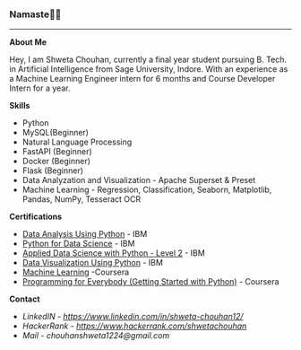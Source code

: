 ### Namaste🙏🏼
*****

**About Me**

  Hey, I am Shweta Chouhan, currently a final year student pursuing B. Tech. in Artificial Intelligence from Sage University, Indore. With an experience as a Machine Learning Engineer intern for 6 months and Course Developer Intern for a year.
  
**Skills**
* Python
* MySQL(Beginner)
* Natural Language Processing
* FastAPI (Beginner)
* Docker (Beginner)
* Flask (Beginner)
* Data Analyzation and Visualization - Apache Superset & Preset
* Machine Learning - Regression, Classification, Seaborn, Matplotlib, Pandas, NumPy, Tesseract OCR
    
**Certifications**

+ [Data Analysis Using Python](https://www.credly.com/badges/e210ac47-a645-46e7-9551-281b2f6272df) - IBM
+ [Python for Data Science](https://www.credly.com/badges/84e7f62d-4ed8-4dc8-ab76-7b4b63b138ab) - IBM  
+ [Applied Data Science with Python - Level 2](https://www.credly.com/badges/49417c36-95e8-43df-ad28-6065e5dcc4ca) - IBM  
+ [Data Visualization Using Python](https://www.credly.com/badges/62e22c5f-26b8-433d-b4cd-516131014745) - IBM 
+ [Machine Learning](https://coursera.org/share/ca85370fd2b28ac1d569bb6888aff857) -Coursera  
+ [Programming for Everybody (Getting Started with Python)](https://coursera.org/share/07684c82a99127f6a529026961c1e1a7) - Coursera 

**Contact**
* _LinkedIN - https://www.linkedin.com/in/shweta-chouhan12/_
* _HackerRank - https://www.hackerrank.com/shwetachouhan_
* _Mail - chouhanshweta1224@gmail.com_

  
<!---
chouhan-shweta/chouhan-shweta is a ✨ special ✨ repository because its `README.md` (this file) appears on your GitHub profile.
You can click the Preview link to take a look at your changes.
--->
